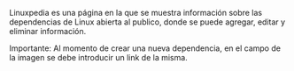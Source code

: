 Linuxpedia es una página en la que se muestra información sobre las dependencias de Linux abierta al publico, donde se puede agregar, editar y eliminar información.

Importante: Al momento de crear una nueva dependencia, en el campo de la imagen se debe introducir un link de la misma.
